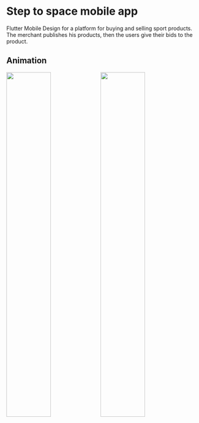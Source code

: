 # Step to space mobile app

Flutter Mobile Design for a platform for buying and selling sport products. The merchant publishes his products, then the users give their bids to the product.

## Animation

<img src="https://github.com/KOSSHOH/shopping_figma_one/blob/master/screenshots/anim/home.gif" width="48%">
<img src="https://github.com/KOSSHOH/shopping_figma_one/blob/master/screenshots/anim/search.gif" width="48%">
